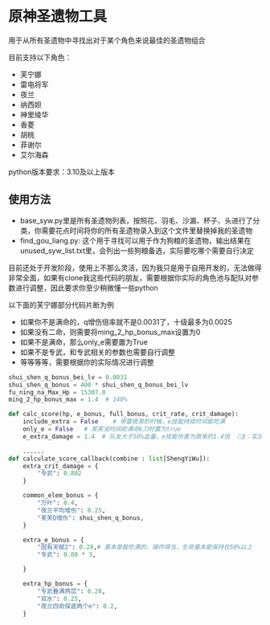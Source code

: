 # 原神圣遗物工具

用于从所有圣遗物中寻找出对于某个角色来说最佳的圣遗物组合

目前支持以下角色：

* 芙宁娜
* 雷电将军
* 夜兰
* 纳西妲
* 神里绫华
* 香菱
* 胡桃
* 菲谢尔
* 艾尔海森

python版本要求：3.10及以上版本

## 使用方法

* base_syw.py里是所有圣遗物列表，按照花、羽毛、沙漏、杯子、头进行了分类，你需要花点时间将你的所有圣遗物录入到这个文件里替换掉我的圣遗物
* find_gou_liang.py: 这个用于寻找可以用于作为狗粮的圣遗物，输出结果在unused_syw_list.txt里，会列出一些狗粮备选，实际要吃哪个需要自行决定

目前还处于开发阶段，使用上不那么灵活，因为我只是用于自用开发的，无法做得非常全面，如果有clone我这些代码的朋友，需要根据你实际的角色池与配队对参数进行调整，因此要求你至少稍微懂一些python

以下面的芙宁娜部分代码片断为例

* 如果你不是满命的，q增伤倍率就不是0.0031了，十级最多为0.0025
* 如果没有二命，则需要将ming_2_hp_bonus_max设置为0
* 如果不是满命，那么only_e需要置为True
* 如果不是专武，和专武相关的参数也需要自行调整
* 等等等等，需要根据你的实际情况进行调整

```python
shui_shen_q_bonus_bei_lv = 0.0031
shui_shen_q_bonus = 400 * shui_shen_q_bonus_bei_lv
fu_ning_na_Max_Hp = 15307.0
ming_2_hp_bonus_max = 1.4  # 140%

def calc_score(hp, e_bonus, full_bonus, crit_rate, crit_damage):
    include_extra = False    # 带雷夜芙的时候，e技能持续时间能吃满
    only_e = False   # 芙芙没时间砍满命6刀时置为true
    e_extra_damage = 1.4  # 队友大于50%血量，e技能伤害为原来的1.4倍 （注：实测为1.542倍)

    ......
def calculate_score_callback(combine : list[ShengYiWu]):
    extra_crit_damage = {
        "专武": 0.882
    }

    common_elem_bonus = {
        "万叶": 0.4,
        "夜兰平均增伤": 0.25,
        "芙芙Q增伤": shui_shen_q_bonus,
    }

    extra_e_bonus = {
        "固有天赋2": 0.28,# 基本是能吃满的，操作得当，生命基本能保持在50%以上
        "专武": 0.08 * 3,

    }

    extra_hp_bonus = {
        "专武叠满两层": 0.28,
        "双水": 0.25,
        "夜兰四命保底两个e": 0.2,
    }
```

